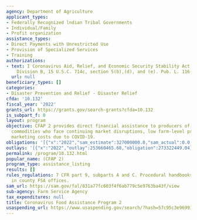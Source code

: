 ```yaml
---
agency: Department of Agriculture
applicant_types:
- Federally Recognized lndian Tribal Governments
- Individual/Family
- Profit organization
assistance_types:
- Direct Payments with Unrestricted Use
- Provision of Specialized Services
- Training
authorizations:
- text: I Coronavirus Aid, Relief, and Economic Security Stability Act (CARES Act),
    Division B, 15 U.S.C. 714c, section 5(b),(d), and (e). Pub. L. 116-260,.
  url: null
beneficiary_types: []
categories:
- Disaster Prevention and Relief - Disaster Relief
cfda: '10.132'
fiscal_year: '2022'
grants_url: https://grants.gov/search-grants?cfda=10.132
is_subpart_f: 0
layout: program
objective: CFAP 2 provides direct financial assistance to producers of eligible agricultural
  commodities who face continuing market disruptions, low farm-level prices, and significant
  marketing costs due to COVID-19.
obligations: '[{"x":"2022","sam_estimate":327000000.0,"sam_actual":0.0,"usa_spending_actual":273322449.04},{"x":"2023","sam_estimate":0.0,"sam_actual":0.0,"usa_spending_actual":42106156.6},{"x":"2024","sam_estimate":0.0,"sam_actual":0.0,"usa_spending_actual":4144119.72}]'
outlays: '[{"x":"2022","outlay":253660465.68,"obligation":273322449.04},{"x":"2023","outlay":42078604.99,"obligation":42106156.6},{"x":"2024","outlay":2367959.02,"obligation":4144119.72}]'
permalink: /program/10.132.html
popular_name: (CFAP 2)
program_type: assistance_listing
results: []
rules_regulations: 7 CFR part 9, subparts A and C. Procedural handbooks are available
  in county FSA offices.
sam_url: https://sam.gov/fal/831a77fc603f4f6ab779c5e9763ba43f/view
sub-agency: Farm Service Agency
tax_expenditures: null
title: Coronavirus Food Assistance Program 2
usaspending_url: https://www.usaspending.gov/search/?hash=57c95c3e969915e461c4981f617f1fa5
---
```

